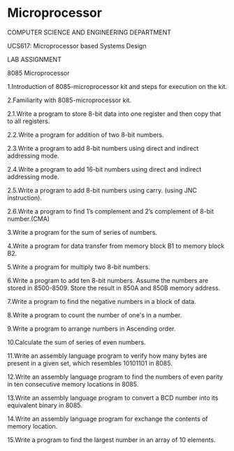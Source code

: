 # Microprocessor

COMPUTER SCIENCE AND ENGINEERING DEPARTMENT

UCS617: Microprocessor based Systems Design

LAB ASSIGNMENT

8085 Microprocessor

1.Introduction of 8085-microprocessor kit and steps for execution on the kit.

2.Familiarity with 8085-microprocessor kit.

2.1.Write a program to store 8-bit data into one register and then copy that to all registers.

2.2.Write a program for addition of two 8-bit numbers.

2.3.Write a program to add 8-bit numbers using direct and indirect addressing mode.

2.4.Write a program to add 16-bit numbers using direct and indirect addressing mode.

2.5.Write a program to add 8-bit numbers using carry. (using JNC instruction).

2.6.Write a program to find 1’s complement and 2’s complement of 8-bit number.(CMA)

3.Write a program for the sum of series of numbers.

4.Write a program for data transfer from memory block B1 to memory block B2.

5.Write a program for multiply two 8-bit numbers.

6.Write a program to add ten 8-bit numbers. Assume the numbers are stored in 8500-8509. Store the result in 850A and 850B memory address.

7.Write a program to find the negative numbers in a block of data.

8.Write a program to count the number of one's in a number.

9.Write a program to arrange numbers in Ascending order.

10.Calculate the sum of series of even numbers. 

11.Write an assembly language program to verify how many bytes are present in a given set, which resembles 10101101 in 8085.

12.Write an assembly language program to find the numbers of even parity in ten consecutive memory locations in 8085.

13.Write an assembly language program to convert a BCD number into its equivalent binary in 8085.

14.Write an assembly language program for exchange the contents of memory location.

15.Write a program to find the largest number in an array of 10 elements.

